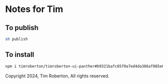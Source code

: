 # Notes for Tim

## To publish

```sh
sh publish
```

## To install

```sh
npm i timroberton/timroberton-ui-panther#b9321bafc65f0a7ed4da386af065e645c731eda2
```

Copyright 2024, Tim Roberton, All rights reserved.
